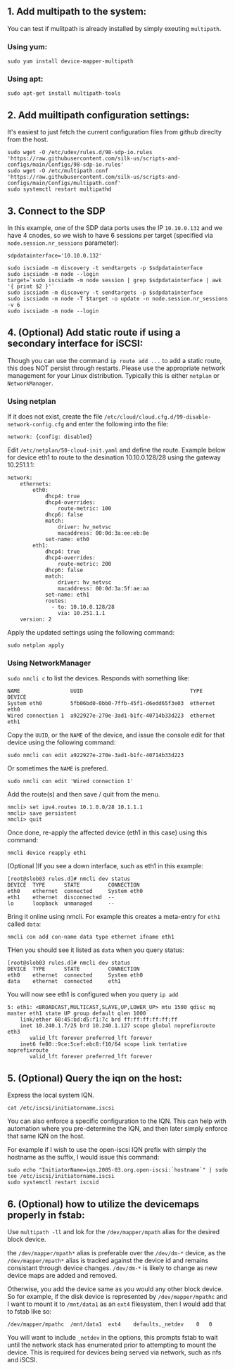 ## 1. Add multipath to the system:
You can test if mulitpath is already installed by simply exeuting `multipath`.
### Using yum:
```
sudo yum install device-mapper-multipath
```
### Using apt:
```
sudo apt-get install multipath-tools
```

## 2. Add muiltipath configuration settings:
It's easiest to just fetch the current configuration files from github direclty from the host. 
```
sudo wget -O /etc/udev/rules.d/98-sdp-io.rules 'https://raw.githubusercontent.com/silk-us/scripts-and-configs/main/Configs/98-sdp-io.rules'  
sudo wget -O /etc/multipath.conf 'https://raw.githubusercontent.com/silk-us/scripts-and-configs/main/Configs/multipath.conf' 
sudo systemctl restart multipathd
```

## 3. Connect to the SDP 
In this example, one of the SDP data ports uses the IP `10.10.0.132` and we have 4 cnodes, so we wish to have 6 sessions per target (specified via `node.session.nr_sessions` parameter):

```
sdpdatainterface='10.10.0.132'

sudo iscsiadm -m discovery -t sendtargets -p $sdpdatainterface
sudo iscsiadm -m node --login
target=`sudo iscsiadm -m node session | grep $sdpdatainterface | awk  '{ print $2 }'`
sudo iscsiadm -m discovery -t sendtargets -p $sdpdatainterface
sudo iscsiadm -m node -T $target -o update -n node.session.nr_sessions -v 6
sudo iscsiadm -m node --login 
```

## 4. (Optional) Add static route if using a secondary interface for iSCSI:

Though you can use the command `ip route add ...` to add a static route, this does NOT persist through restarts. Please use the appropriate network management for your Linux distribution. Typically this is either `netplan` or `NetworkManager`.

### Using netplan
If it does not exist, create the file `/etc/cloud/cloud.cfg.d/99-disable-network-config.cfg` and enter the following into the file:
```
network: {config: disabled}
```

Edit `/etc/netplan/50-cloud-init.yaml` and define the route. 
Example below for device eth1 to route to the desination 10.10.0.128/28 using the gateway 10.251.1.1:
```
network:
    ethernets:
        eth0:
            dhcp4: true
            dhcp4-overrides:
                route-metric: 100
            dhcp6: false
            match:
                driver: hv_netvsc
                macaddress: 00:0d:3a:ee:eb:8e
            set-name: eth0
        eth1:
            dhcp4: true
            dhcp4-overrides:
                route-metric: 200
            dhcp6: false
            match:
                driver: hv_netvsc
                macaddress: 00:0d:3a:5f:ae:aa
            set-name: eth1
            routes:
              - to: 10.10.0.128/28
                via: 10.251.1.1
    version: 2
```

Apply the updated settings using the following command:
```
sudo netplan apply
```

### Using NetworkManager
`sudo nmcli c` to list the devices. Responds with something like:

```
NAME                UUID                                  TYPE      DEVICE 
System eth0         5fb06bd0-0bb0-7ffb-45f1-d6edd65f3e03  ethernet  eth0   
Wired connection 1  a922927e-270e-3ad1-b1fc-40714b33d223  ethernet  eth1 
```

Copy the `UUID`, or the `NAME` of the device, and issue the console edit for that device using the following command:
```
sudo nmcli con edit a922927e-270e-3ad1-b1fc-40714b33d223  
```
Or sometimes the `NAME` is prefered. 
```
sudo nmcli con edit 'Wired connection 1'
```

Add the route(s) and then save / quit from the menu. 
```
nmcli> set ipv4.routes 10.1.0.0/28 10.1.1.1
nmcli> save persistent
nmcli> quit
```

Once done, re-apply the affected device (eth1 in this case) using this command:

```
nmcli device reapply eth1
```

(Optional )If you see a down interface, such as eth1 in this example:

```
[root@slob03 rules.d]# nmcli dev status
DEVICE  TYPE      STATE         CONNECTION
eth0    ethernet  connected     System eth0
eth1    ethernet  disconnected  --
lo      loopback  unmanaged     --
```

Bring it online using nmcli. For example this creates a meta-entry for `eth1` called `data`:

```
nmcli con add con-name data type ethernet ifname eth1
```
THen you should see it listed as `data` when you query status:
```
[root@slob03 rules.d]# nmcli dev status
DEVICE  TYPE      STATE         CONNECTION
eth0    ethernet  connected     System eth0
data    ethernet  connected     eth1
```

You will now see eth1 is configured when you query `ip add`

```
5: eth1: <BROADCAST,MULTICAST,SLAVE,UP,LOWER_UP> mtu 1500 qdisc mq master eth1 state UP group default qlen 1000
    link/ether 60:45:bd:d5:f1:7c brd ff:ff:ff:ff:ff:ff
    inet 10.240.1.7/25 brd 10.240.1.127 scope global noprefixroute eth3
       valid_lft forever preferred_lft forever
    inet6 fe80::9ce:5cef:ebc8:f10/64 scope link tentative noprefixroute
       valid_lft forever preferred_lft forever
```


## 5. (Optional) Query the iqn on the host:
Express the local system IQN. 
```
cat /etc/iscsi/initiatorname.iscsi
```

You can also enforce a specific configuration to the IQN. This can help with automation where you pre-determine the IQN, and then later simply enforce that same IQN on the host. 

For example if I wish to use the open-iscsi IQN prefix with simply the hostname as the suffix, I would issue this command:
```
sudo echo "InitiatorName=iqn.2005-03.org.open-iscsi:`hostname`" | sudo tee /etc/iscsi/initiatorname.iscsi
sudo systemctl restart iscsid
```

## 6. (Optional) how to utilize the devicemaps properly in fstab:

Use `multipath -ll` and lok for the `/dev/mapper/mpath` alias for the desired block device. 

the `/dev/mapper/mpath*` alias is preferable over the `/dev/dm-*` device, as the `/dev/mapper/mpath*` alias is tracked against the device id and remains consistant through device changes. `/dev/dm-*` is likely to change as new device maps are added and removed. 

Otherwise, you add the device same as you would any other block device. So for example, if the disk device is represented by `/dev/mapper/mpathc` and I want to mount it to `/mnt/data1` as an `ext4` filesystem, then I would add that to fstab like so:

```
/dev/mapper/mpathc  /mnt/data1  ext4    defaults,_netdev    0   0
```

You will want to include `_netdev` in the options, this prompts fstab to wait until the network stack has enumerated prior to attempting to mount the device. This is required for devices being served via network, such as nfs and iSCSI. 